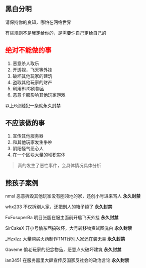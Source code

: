 ## 黑白分明
请保持你的良知，哪怕在网络世界

有些规则不是我定给你的，是需要你自己定给自己的

## <font color=red>绝对不能做的事</font>
1. 恶意杀人取乐
2. 开透视，飞天等外挂
3. 破坏其他玩家的建筑
4. 盗取其他玩家的财产
5. 利用BUG刷物品
6. 恶意卡服影响其他玩家游戏

以上6点触犯一条就永久封禁

## 不应该做的事
1. 宣传其他服务器
2. 和其他玩家发生争吵
3. 阴阳怪气恶心人
4. 在一个区块大量的堆积实体

> 真的发生了恶性事件，会具体情况具体分析

## 熊孩子案例
nmsl 恶意拆毁其他玩家没有圈领地的家，还创小号进来骂人 **永久封禁**

whx233 不仅拆别人家，还把别人的箱子锁了 **永久封禁**

FuFusuperBa 明目张胆在服主面前开启飞天外挂 **永久封禁**

SirCakeX 开小号偷东西搞破坏，大号转移物资试图洗白 **永久封禁**

_Hzxlzz 大量购买火药制作TNT炸别人家还在装无辜 **永久封禁**

Gaveme 偷老玩家的纪念物品，恶意点火破坏建筑 **永久封禁**

ian3451 在服务器里大肆宣传反国家反社会的政治言论 **永久封禁**